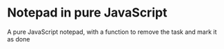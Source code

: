 # Notepad in pure JavaScript

A pure JavaScript notepad, with a function to remove the task and mark it as done
